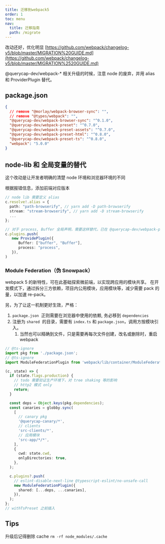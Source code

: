 ```yaml
---
title: 迁移到webpack5
order: 1
toc: menu
nav:
  title: 迁移指南
  path: /migrate
---
```


改动还好，优化明显 [https://github.com/webpack/changelog-v5/blob/master/MIGRATION%20GUIDE.md](https://github.com/webpack/changelog-v5/blob/master/MIGRATION%2520GUIDE.md)

@querycap-dev/webpack-\* 相关升级的时候，注意 node 的废弃，并用 alias 和 ProviderPlugin 替代。

## package.json

```json
{
  // remove "@morlay/webpack-browser-sync": "",
  // remove "@types/webpack": "",
  "@querycap-dev/webpack-browser-sync": "^0.1.0",
  "@querycap-dev/webpack-preset": "^0.7.0",
  "@querycap-dev/webpack-preset-assets": "^0.7.0",
  "@querycap-dev/webpack-preset-html": "^0.8.0",
  "@querycap-dev/webpack-preset-ts": "^0.8.0",
  "webpack": "5.0.0"
}
```

## node-lib 和 全局变量的替代

这个改动是让开发者明确的清楚 node 环境和浏览器环境的不同

根据报错信息，添加前端对应版本

```typescript
// node lib 需要定义 alias
c.resolve!.alias = {
  path: "path-browserify", // yarn add -D path-browserify
  stream: "stream-browserify", // yarn add -D stream-browserify
  ...
};

// 对于 process, Buffer 全局声明，需要这样替代，已在 @querycap-dev/webpack-preset-ts 中处理
c.plugins.push(
   new ProvidePlugin({
      Buffer: ["buffer", "Buffer"],
      process: "process",
   }),
)
```

### Module Federation（伪 Snowpack）

webpack 5 的新特性，可在此基础探索微前端，以实现跨应用的模块共享。
在开发模式下，通过拆分三方依赖，项目内公用模块，应用模块等，减少需要 pack 的量，以加速 re-pack。

另，为了让这一机制更好生效，严格：

1. `package.json`  正则需要在浏览器中使用的依赖, 务必移到 `dependencies`
1. 注册为 `shared`  的目录，需要有 `index.ts` 和 `package.json`，调用方按模块引入。
   1. 当然也可以精确到文件，只是需要再每次文件创建，改名或删除时，重启 webpack

```typescript
// @ts-ignore
import pkg from './package.json';
// @ts-ignore
import ModuleFederationPlugin from 'webpack/lib/container/ModuleFederationPlugin';

(c, state) => {
  if (state.flags.production) {
    // todo 需要验证生产环境下，对 tree shaking 等的影响
    // http2 模式 only
    return;
  }

  const deps = Object.keys(pkg.dependencies);
  const canaries = globby.sync(
    [
      // canary pkg
      '@querycap-canary/*',
      // clients
      'src-clients/*',
      // 应用模块
      'src-app/*/*',
    ],
    {
      cwd: state.cwd,
      onlyDirectories: true,
    },
  );

  c.plugins?.push(
    // eslint-disable-next-line @typescript-eslint/no-unsafe-call
    new ModuleFederationPlugin({
      shared: [...deps, ...canaries],
    }),
  );
};
// withTsPreset 之前插入
```

## Tips

升级后记得删除 cache `rm -rf node_modules/.cache`
